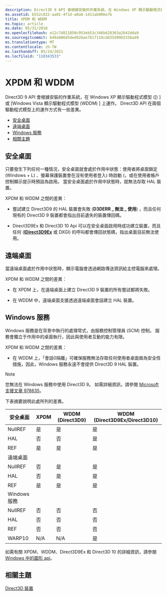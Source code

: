 ```yaml
---
description: Direct3D 9 API 會根據安裝的作業系統，在 Windows XP 顯示驅動程式模型 ([) ] 或 [Windows Vista 顯示驅動程式模型 (WDDM) ] 上運作。
ms.assetid: b552c822-aa01-4f1d-a0a6-1411ab006e7b
title: XPDM 和 WDDM
ms.topic: article
ms.date: 05/31/2018
ms.openlocfilehash: e12c7d811850c953eb53c346b628363a2642dda9
ms.sourcegitcommit: b40a986d5ded926ae7617119cdd35d99b533bad9
ms.translationtype: MT
ms.contentlocale: zh-TW
ms.lasthandoff: 05/24/2021
ms.locfileid: "110343533"
---
```

# <a name="xpdm-vs-wddm"></a>XPDM 和 WDDM

Direct3D 9 API 會根據安裝的作業系統，在 Windows XP 顯示驅動程式模型 ([) ] 或 [Windows Vista 顯示驅動程式模型 (WDDM) ] 上運作。 Direct3D API 在兩個驅動程式模型上的運作方式有一些差異。

-   [安全桌面](#secure-desktop)
-   [遠端桌面](#remote-desktop)
-   [Windows 服務](#windows-service)
-   [相關主題](#related-topics)

## <a name="secure-desktop"></a>安全桌面

只要發生下列任何一種情況，安全桌面就會處於作用中狀態：使用者將桌面鎖定 (Windows + L) 、螢幕保護裝置會在沒有使用者登入) 時啟動 (，或在使用者帳戶控制顯示提示時預設為啟用。 當安全桌面處於作用中狀態時，就無法存取 HAL 裝置。

XPDM 和 WDDM 之間的差異：

- 嘗試建立 Direct3D9 的 HAL 裝置會失敗 (**D3DERR \_ 無法 \_ 使用**) ，而且任何現有的 Direct3D 9 裝置都會指出目前遺失的裝置傳回碼。

- Direct3D9Ex 和 Direct3D 10 Api 可以在安全桌面啟用時成功建立裝置，而且任何 ([**IDirect3D9Ex**](/windows/desktop/api/d3d9/nn-d3d9-idirect3d9ex) 或 DXGI) 的呼叫都會傳回狀態碼，指出桌面目前無法使用。



 

## <a name="remote-desktop"></a>遠端桌面

當遠端桌面處於作用中狀態時，顯示電腦會透過網路傳送資訊給主控電腦來處理。

XPDM 和 WDDM 之間的差異：

- 在 XPDM 上，在遠端桌面上建立 Direct3D 9 裝置的所有嘗試都將失敗。

- 在 WDDM 中，遠端桌面支援透過遠端桌面會話建立 HAL 裝置。



 

## <a name="windows-service"></a>Windows 服務

Windows 服務是在背景中執行的處理常式，由服務控制管理員 (SCM) 控制。 服務會獨立于作用中的桌面執行，因此與使用者互動的能力有限。

XPDM 和 WDDM 之間的差異：

- 在 WDDM 上，「會話0隔離」可確保服務無法存取任何使用者桌面做為安全性措施，因此，Windows 服務永遠不會提供 Direct3D 9 HAL 裝置。



 

> [!Note]  
> 您無法在 Windows 服務中使用 Direct3D 9。 如需詳細資訊，請參閱 [Microsoft 支援文章 978635](https://support.microsoft.com/kb/978635)。

 


下表摘要說明此處所列的差異。



| 安全桌面 | XPDM | WDDM (Direct3D9)  | WDDM (Direct3D9Ex/Direct3D10)  |
|-----------------|------|------------------|------------------------------|
| NullREF         | 是  | 是              | 是                          |
| HAL             | 否   | 否               | 是                          |
| REF             | 是  | 是              | 是                          |
| 遠端桌面  |      |                  |                              |
| NullREF         | 否   | 是              | 是                          |
| HAL             | 否   | 是              | 是                          |
| REF             | 是  | 是              | 是                          |
| Windows 服務 |      |                  |                              |
| NullREF         | 否   | 否               | 否                           |
| HAL             | 否   | 否               | 否                           |
| REF             | 否   | 否               | 否                           |
| WARP10          | N/A  | N/A              | 是                          |



 

如需有關 XPDM、WDDM、Direct3D9Ex 和 Direct3D 10 的詳細資訊，請參閱 [Windows 中的圖形 api](../direct3darticles/graphics-apis-in-windows-vista.md)。

## <a name="related-topics"></a>相關主題

<dl> <dt>

[Direct3D 裝置](direct3d-devices.md)
</dt> </dl>

 

 
